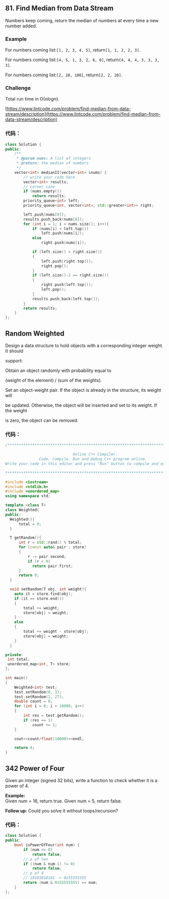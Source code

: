 ## 81. Find Median from Data Stream

Numbers keep coming, return the median of numbers at every time a new number added.

### Example

For numbers coming list:`[1, 2, 3, 4, 5]`, return`[1, 1, 2, 2, 3]`.

For numbers coming list:`[4, 5, 1, 3, 2, 6, 0]`, return`[4, 4, 4, 3, 3, 3, 3]`.

For numbers coming list:`[2, 20, 100]`, return`[2, 2, 20]`.

### Challenge

Total run time in O\(_nlogn_\).

[https://www.lintcode.com/problem/find-median-from-data-stream/description](https://www.lintcode.com/problem/find-median-from-data-stream/description)

### 代码：

```cpp
class Solution {
public:
    /**
     * @param nums: A list of integers
     * @return: the median of numbers
     */
    vector<int> medianII(vector<int> &nums) {
        // write your code here
        vector<int> results;
        // corner case
        if (nums.empty())
            return results;
        priority_queue<int> left; 
        priority_queue<int, vector<int>, std::greater<int>> right;

        left.push(nums[0]);
        results.push_back(nums[0]);
        for (int i = 1; i < nums.size(); i++){
            if (nums[i] < left.top())
                left.push(nums[i]);
            else
                right.push(nums[i]);

            if (left.size() < right.size())
            {
                left.push(right.top());
                right.pop();
            }
            if (left.size()-2 == right.size())
            {
                right.push(left.top());
                left.pop();
            }
            results.push_back(left.top());
        }
        return results;
    }
};
```

## Random Weighted

Design a data structure to hold objects with a corresponding integer weight. It should

support:

Obtain an object randomly with probability equal to

\(weight of the element\) / \(sum of the weights\).

Set an object-weight pair. If the object is already in the structure, its weight will

be updated. Otherwise, the object will be inserted and set to its weight. If the weight

is zero, the object can be removed.

### 代码：

```cpp
/******************************************************************************

                              Online C++ Compiler.
               Code, Compile, Run and Debug C++ program online.
Write your code in this editor and press "Run" button to compile and execute it.

*******************************************************************************/

#include <iostream>
#include <stdlib.h>
#include <unordered_map>
using namespace std;

template <class T>
class Weighted{
public:
  Weighted(){
      total = 0;
  }  

  T getRandom(){
      int r = std::rand() % total;
      for (const auto& pair : store)
      {
          r -= pair.second;
          if (r < 0)
            return pair.first;
      }
      return 0;
  }

  void setRandom(T obj, int weight){
    auto it = store.find(obj);
    if (it == store.end())
    {
        total += weight;
        store[obj] = weight;
    }
    else
    {
        total += weight - store[obj];
        store[obj] = weight;
    }
  }

private:
 int total;
 unordered_map<int, T> store;
};

int main()
{
    Weighted<int> test;
    test.setRandom(0, 3);
    test.setRandom(1, 27);
    double count = 0;
    for (int i = 0; i < 10000; i++)
    {
        int res = test.getRandom();
        if (res == 1)
            count += 1;
    }

    cout<<count/float(10000)<<endl;

    return 0;
}
```



## 342 Power of Four

Given an integer \(signed 32 bits\), write a function to check whether it is a power of 4.

**Example:**  
Given num = 16, return true. Given num = 5, return false.

**Follow up**: Could you solve it without loops/recursion?

### 代码：

```cpp
class Solution {
public:
    bool isPowerOfFour(int num) {
        if (num <= 0)
            return false;
        // p of two
        if ((num & num-1) != 0)
            return false;
        // p of 4
        // 10101010101 -> 0x55555555
        return (num & 0x55555555) == num; 
    }
};
```



